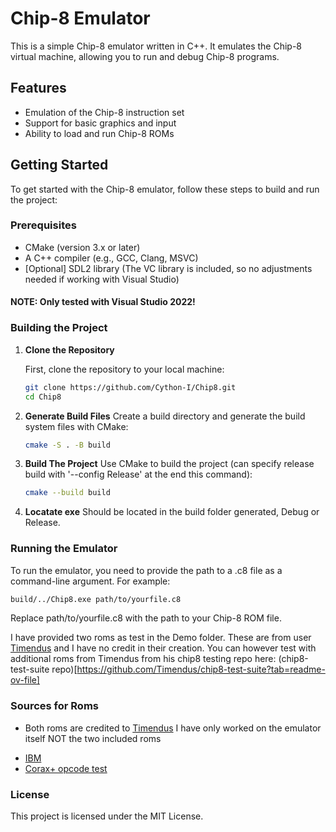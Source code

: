# Chip-8 Emulator

This is a simple Chip-8 emulator written in C++. It emulates the Chip-8 virtual machine, allowing you to run and debug Chip-8 programs.

## Features

- Emulation of the Chip-8 instruction set
- Support for basic graphics and input
- Ability to load and run Chip-8 ROMs

## Getting Started

To get started with the Chip-8 emulator, follow these steps to build and run the project:

### Prerequisites

- CMake (version 3.x or later)
- A C++ compiler (e.g., GCC, Clang, MSVC)
- [Optional] SDL2 library (The VC library is included, so no adjustments needed if working with Visual Studio)
#### NOTE: Only tested with Visual Studio 2022!
### Building the Project

1. **Clone the Repository**

   First, clone the repository to your local machine:

   ```bash
   git clone https://github.com/Cython-I/Chip8.git
   cd Chip8
   ```
2. **Generate Build Files**
   Create a build directory and generate the build system files with CMake:
   ```bash
   cmake -S . -B build
   ```
4. **Build The Project**
   Use CMake to build the project (can specify release build with '--config Release' at the end this command):
   ```bash
   cmake --build build
   ```
5. **Locatate exe**
   Should be located in the build folder generated, Debug or Release.
   
### Running the Emulator
To run the emulator, you need to provide the path to a .c8 file as a command-line argument. For example:

```bash
build/../Chip8.exe path/to/yourfile.c8
```
Replace path/to/yourfile.c8 with the path to your Chip-8 ROM file. 

I have provided two roms as test in the Demo folder. These are from user [Timendus](https://github.com/Timendus) and I have no credit in their creation. You can however test with additional roms from
Timendus from his chip8 testing repo here: (chip8-test-suite repo)[https://github.com/Timendus/chip8-test-suite?tab=readme-ov-file] 

### Sources for Roms
- Both roms are credited to [Timendus](https://github.com/Timendus) I have only worked on the emulator itself NOT the two included roms
* [IBM](https://github.com/Timendus/chip8-test-suite?tab=readme-ov-file#ibm-logo) 
* [Corax+ opcode test](https://github.com/Timendus/chip8-test-suite?tab=readme-ov-file#corax-opcode-test)


### License
This project is licensed under the MIT License.
